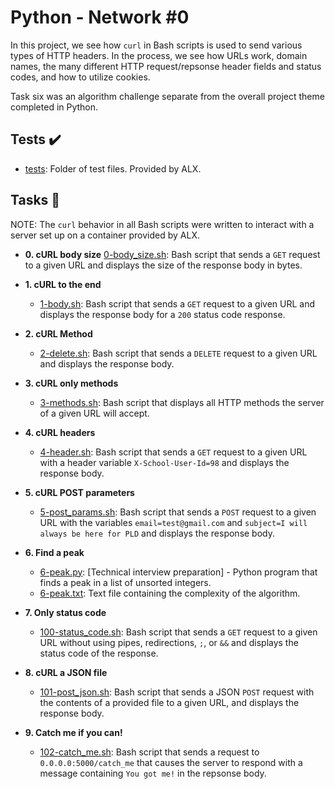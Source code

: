 # Python - Network #0

In this project, we see how `curl` in Bash scripts is used to send various types
of HTTP headers. In the process, we see how URLs work, domain names,
the many different HTTP request/repsonse header fields and status codes, and
how to utilize cookies.

Task six was an algorithm challenge separate from the overall project theme
completed in Python.

## Tests :heavy_check_mark:

* [tests](./tests): Folder of test files. Provided by ALX.

## Tasks :page_with_curl:

NOTE: The `curl` behavior in all Bash scripts were written to interact with a
server set up on a container provided by ALX.

* **0. cURL body size**
  [0-body_size.sh](./0-body_size.sh): Bash script that sends a `GET` request to
  a given URL and displays the size of the response body in bytes.

* **1. cURL to the end**
  * [1-body.sh](./1-body.sh): Bash script that sends a `GET` request to a given
  URL and displays the response body for a `200` status code response.

* **2. cURL Method**
  * [2-delete.sh](./2-delete.sh): Bash script that sends a `DELETE` request to
  a given URL and displays the response body.

* **3. cURL only methods**
  * [3-methods.sh](./3-methods.sh): Bash script that displays all HTTP methods
  the server of a given URL will accept.

* **4. cURL headers**
  * [4-header.sh](./4-header.sh): Bash script that sends a `GET` request to a
  given URL with a header variable `X-School-User-Id=98` and displays
  the response body.

* **5. cURL POST parameters**
  * [5-post_params.sh](./5-post_params.sh): Bash script that sends a `POST`
  request to a given URL with the variables `email=test@gmail.com` and
  `subject=I will always be here for PLD` and displays the response body.

* **6. Find a peak**
  * [6-peak.py](./6-peak.py): [Technical interview preparation] - Python
  program that finds a peak in a list of unsorted integers.
  * [6-peak.txt](./6-peak.txt): Text file containing the complexity of the
  algorithm.

* **7. Only status code**
  * [100-status_code.sh](./100-status_code.sh): Bash script that sends a `GET`
  request to a given URL without using pipes, redirections, `;`, or `&&` and
  displays the status code of the response.

* **8. cURL a JSON file**
  * [101-post_json.sh](./101-post_json.sh): Bash script that sends a JSON `POST`
  request with the contents of a provided file to a given URL, and displays the
  response body.

* **9. Catch me if you can!**
  * [102-catch_me.sh](./102-catch_me.sh): Bash script that sends a request to
  `0.0.0.0:5000/catch_me` that causes the server to respond with a message
  containing `You got me!` in the repsonse body.
